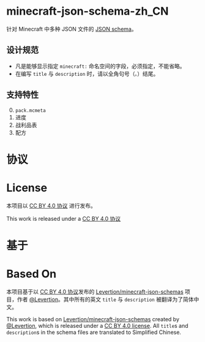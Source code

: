 # minecraft-json-schema-zh_CN

针对 Minecraft 中多种 JSON 文件的 [JSON schema](http://json-schema.org/)。

## 设计规范

- 凡是能够显示指定 `minecraft:` 命名空间的字段，必须指定，不能省略。
- 在编写 `title` 与 `description` 时，请以全角句号（`。`）结尾。

## 支持特性

0. `pack.mcmeta`
0. 进度
0. 战利品表
0. 配方

# 协议
# License

本项目以 [CC BY 4.0 协议](https://creativecommons.org/licenses/by/4.0/deed.zh) 进行发布。

This work is released under a [CC BY 4.0 协议](https://creativecommons.org/licenses/by/4.0)

# 基于
# Based On

本项目基于以 [CC BY 4.0 协议](https://creativecommons.org/licenses/by/4.0/deed.zh)发布的 [Levertion/minecraft-json-schemas](https://github.com/Levertion/minecraft-json-schemas) 项目，作者 [@Levertion](https://github.com/Levertion)。其中所有的英文 `title` 与 `description` 被翻译为了简体中文。

This work is based on [Levertion/minecraft-json-schemas](https://github.com/Levertion/minecraft-json-schemas) created by [@Levertion](https://github.com/Levertion), which is released under a [CC BY 4.0 license](https://creativecommons.org/licenses/by/4.0/). All `title`s and `description`s in the schema files are translated to Simplified Chinese.